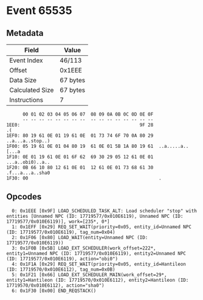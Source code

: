 # Event 65535

## Metadata

| Field           | Value    |
|-----------------|----------|
| Event Index     | 46/113   |
| Offset          | 0x1EEE   |
| Data Size       | 67 bytes |
| Calculated Size | 67 bytes |
| Instructions    | 7        |

```
      00 01 02 03 04 05 06 07  08 09 0A 0B 0C 0D 0E 0F
      -- -- -- -- -- -- -- --  -- -- -- -- -- -- -- --
1EE0:                                            9F 28                .(
1EF0: 80 19 61 0E 01 19 61 0E  01 73 74 6F 70 0A 80 29  ..a...a..stop..)
1F00: 05 19 61 0E 01 04 80 19  61 0E 01 5B 1A 80 19 61  ..a.....a..[...a
1F10: 0E 01 19 61 0E 01 6F 62  69 30 29 05 12 61 0E 01  ...a..obi0)..a..
1F20: 0B 66 10 80 12 61 0E 01  12 61 0E 01 73 68 61 30  .f...a...a..sha0
1F30: 00                                                .               
```

## Opcodes

```
  0: 0x1EEE [0x9F] LOAD_SCHEDULED_TASK_ALT: Load scheduler "stop" with entities [Unnamed NPC (ID: 17719577/0x010E6119), Unnamed NPC (ID: 17719577/0x010E6119)], work=[235*, 0*]
  1: 0x1EFF [0x29] REQ_SET_WAIT(priority=0x05, entity_id=Unnamed NPC (ID: 17719577/0x010E6119), tag_num=0x04)
  2: 0x1F06 [0x80] LOAD_WAIT(entity=Unnamed NPC (ID: 17719577/0x010E6119))
  3: 0x1F0B [0x5B] LOAD_EXT_SCHEDULER(work_offset=222*, entity1=Unnamed NPC (ID: 17719577/0x010E6119), entity2=Unnamed NPC (ID: 17719577/0x010E6119), action="obi0")
  4: 0x1F1A [0x29] REQ_SET_WAIT(priority=0x05, entity_id=Hantileon (ID: 17719570/0x010E6112), tag_num=0x0B)
  5: 0x1F21 [0x66] LOAD_EXT_SCHEDULER_MAIN(work_offset=29*, entity1=Hantileon (ID: 17719570/0x010E6112), entity2=Hantileon (ID: 17719570/0x010E6112), action="sha0")
  6: 0x1F30 [0x00] END_REQSTACK()
```
